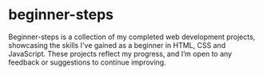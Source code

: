 # beginner-steps
Beginner-steps is a collection of my completed web development projects, showcasing the skills I've gained as a beginner in HTML, CSS and JavaScript. These projects reflect my progress, and I’m open to any feedback or suggestions to continue improving.

